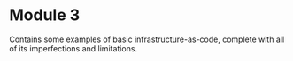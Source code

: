 # Module 3
Contains some examples of basic infrastructure-as-code, complete with
all of its imperfections and limitations.
